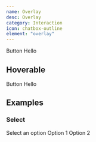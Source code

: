 ```yaml
---
name: Overlay
desc: Overlay
category: Interaction
icon: chatbox-outline
element: "overlay"
---
```


<core-knobs element="core-overlay">
<core-overlay>
  <core-button slot="trigger" full>Button</core-button>
  <core-box slot="content" p="sm" depth="sm">
    <core-text>Hello</core-text>
  </core-box>
</core-overlay>
</core-knobs>

## Hoverable

<core-overlay hoverable>
  <core-button slot="trigger" full>Button</core-button>
  <core-box slot="content" p="sm" depth="sm">
    <core-text>Hello</core-text>
  </core-box>
</core-overlay>
</core-knobs>

## Examples

### Select

<core-knobs hideTabs element="core-overlay">
<style>
  #menu {
    padding: var(--core-space-xs);
  }
  #menu core-menu-item {
    border-radius: var(--core-border-radius-default);
  }
</style>

<core-overlay id="overlay" position-x="center" position-y="center">
  <core-button id="trigger" slot="trigger" full>
    <span>Select an option</span>
    <ion-icon slot="end" name="chevron-down-outline"></ion-icon>
  </core-button>
  <core-box style="width: 200px" bg="white" slot="content" depth="sm" >
    <core-menu id="menu" bordered>
      <core-menu-item>Option 1</core-menu-item>
      <core-menu-item>Option 2</core-menu-item>
    </core-menu>
  </core-box>
</core-overlay>

<script>
  const overlay = document.querySelector('#overlay');
  const trigger = document.querySelector('#trigger');
  const triggerText = trigger.querySelector('span');
  const menu = document.querySelector('#menu');

  menu.addEventListener('click', e => {
    overlay.open = false;
    trigger.focus();
    triggerText.textContent = e.target.textContent;
  })
  
  trigger.addEventListener('keydown', e => {
    if (e.keyCode === 40) {
      e.preventDefault();
      if (overlay.open) {
        const menuItems = [...document.querySelectorAll('#menu > *')];
        menuItems[0].focus();
      } else {
        overlay.open = true;
      }
    }
  })
</script>

</core-knobs>
